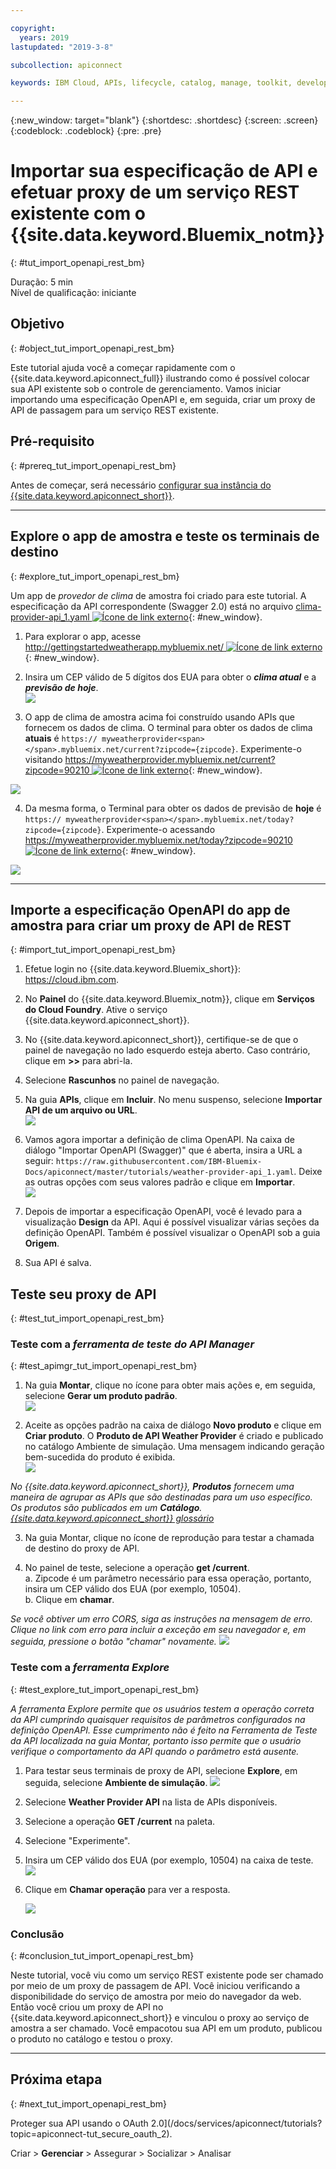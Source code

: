 ```yaml
---

copyright:
  years: 2019
lastupdated: "2019-3-8"

subcollection: apiconnect

keywords: IBM Cloud, APIs, lifecycle, catalog, manage, toolkit, develop, dev portal, tutorial

---
```


{:new_window: target="blank"}
{:shortdesc: .shortdesc}
{:screen: .screen}
{:codeblock: .codeblock}
{:pre: .pre}

# Importar sua especificação de API e efetuar proxy de um serviço REST existente com o {{site.data.keyword.Bluemix_notm}}
{: #tut_import_openapi_rest_bm}

Duração: 5 min  
Nível de qualificação: iniciante  

## Objetivo
{: #object_tut_import_openapi_rest_bm}

Este tutorial ajuda você a começar rapidamente com o {{site.data.keyword.apiconnect_full}} ilustrando como é possível colocar sua API existente sob o controle de gerenciamento. Vamos iniciar importando uma especificação OpenAPI e, em seguida, criar um proxy de API de passagem para um serviço REST existente.

## Pré-requisito
{: #prereq_tut_import_openapi_rest_bm}

Antes de começar, será necessário [configurar sua instância do {{site.data.keyword.apiconnect_short}}](/docs/services/apiconnect/tutorials?topic=apiconnect-tut_prereq_set_up_apic_instance).

---


## Explore o app de amostra e teste os terminais de destino
{: #explore_tut_import_openapi_rest_bm}

Um app de _provedor de clima_ de amostra foi criado para este tutorial. A especificação da API correspondente (Swagger 2.0) está no arquivo [clima-provider-api_1.yaml ![Ícone de link externo](../icons/launch-glyph.svg "Ícone de link externo")](https://raw.githubusercontent.com/IBM-Bluemix-Docs/apiconnect/master/tutorials/weather-provider-api_1.yaml){: #new_window}.

1. Para explorar o app, acesse [http://gettingstartedweatherapp.mybluemix.net/ ![Ícone de link externo](../icons/launch-glyph.svg "Ícone de link externo")](http://gettingstartedweatherapp.mybluemix.net/){: #new_window}.  
2. Insira um CEP válido de 5 dígitos dos EUA para obter o _**clima atual**_ e a _**previsão de hoje**_.  
![](images/explore-weatherapp-1.png)

3. O app de clima de amostra acima foi construído usando APIs que fornecem os dados de clima. O terminal para obter os dados de clima **atuais** é `https:// myweatherprovider<span></span>.mybluemix.net/current?zipcode={zipcode}`. Experimente-o visitando [https://myweatherprovider.mybluemix.net/current?zipcode=90210 ![Ícone de link externo](../icons/launch-glyph.svg "Ícone de link externo")](https://myweatherprovider.mybluemix.net/current?zipcode=90210){: #new_window}.  

  ![](images/explore-weatherapp-2.png)

4. Da mesma forma, o Terminal para obter os dados de previsão de **hoje** é `https:// myweatherprovider<span></span>.mybluemix.net/today?zipcode={zipcode}`. Experimente-o acessando [https://myweatherprovider.mybluemix.net/today?zipcode=90210 ![Ícone de link externo](../icons/launch-glyph.svg "Ícone de link externo")](https://myweatherprovider.mybluemix.net/today?zipcode=90210){: #new_window}.  

  ![](images/explore-weatherapp-3.png)


---

## Importe a especificação OpenAPI do app de amostra para criar um proxy de API de REST
{: #import_tut_import_openapi_rest_bm}

1. Efetue login no {{site.data.keyword.Bluemix_short}}: https://cloud.ibm.com.
2. No **Painel** do {{site.data.keyword.Bluemix_notm}}, clique em **Serviços do Cloud Foundry**. Ative o serviço {{site.data.keyword.apiconnect_short}}. 
3. No {{site.data.keyword.apiconnect_short}}, certifique-se de que o painel de navegação no lado esquerdo esteja aberto. Caso contrário, clique em **>>** para abri-la.  
4. Selecione **Rascunhos** no painel de navegação.   
5. Na guia **APIs**, clique em **Incluir**. No menu suspenso, selecione **Importar API de um arquivo ou URL**.  
     ![](images/import-1.png)

6. Vamos agora importar a definição de clima OpenAPI. Na caixa de diálogo "Importar OpenAPI (Swagger)" que é aberta, insira a URL a seguir: `https://raw.githubusercontent.com/IBM-Bluemix-Docs/apiconnect/master/tutorials/weather-provider-api_1.yaml`. Deixe as outras opções com seus valores padrão e clique em **Importar**.  
    ![](images/import-2.png)  

7. Depois de importar a especificação OpenAPI, você é levado para a visualização **Design** da API. Aqui é possível visualizar várias seções da definição OpenAPI. Também é possível visualizar o OpenAPI sob a guia **Origem**.

8. Sua API é salva. 


## Teste seu proxy de API
{: #test_tut_import_openapi_rest_bm}

### Teste com a _ferramenta de teste do API Manager_
{: #test_apimgr_tut_import_openapi_rest_bm}

1. Na guia **Montar**, clique no ícone para obter mais ações e, em seguida, selecione **Gerar um produto padrão**.  
  ![](images/generate-default-product-3.png)   

2. Aceite as opções padrão na caixa de diálogo **Novo produto** e clique em **Criar produto**. O **Produto de API Weather Provider** é criado e publicado no catálogo Ambiente de simulação. Uma mensagem indicando geração bem-sucedida do produto é exibida.  
  ![](images/generate-default-product-2.png)  


  _No {{site.data.keyword.apiconnect_short}}, **Produtos** fornecem uma maneira de agrupar as APIs que são destinadas para um uso específico. Os produtos são publicados em um **Catálogo**.  [{{site.data.keyword.apiconnect_short}} glossário](../apic_glossary.html)_

3. Na guia Montar, clique no ícone de reprodução para testar a chamada de destino do proxy de API.

4. No painel de teste, selecione a operação **get /current**.  
    a. Zipcode é um parâmetro necessário para essa operação, portanto, insira um CEP válido dos EUA (por exemplo, 10504).  
    b. Clique em **chamar**.  

_Se você obtiver um erro CORS, siga as instruções na mensagem de erro. Clique no link com erro para incluir a exceção em seu navegador e, em seguida, pressione o botão "chamar" novamente._
    ![](images/test-invoke-all.png)


### Teste com a _ferramenta Explore_
{: #test_explore_tut_import_openapi_rest_bm}

_A ferramenta Explore permite que os usuários testem a operação correta da API cumprindo quaisquer requisitos de parâmetros configurados na definição OpenAPI. Esse cumprimento não é feito na Ferramenta de Teste da API localizada na guia Montar, portanto isso permite que o usuário verifique o comportamento da API quando o parâmetro está ausente._

1. Para testar seus terminais de proxy de API, selecione **Explore**, em seguida, selecione **Ambiente de simulação**.
![](images/test-explore-1.png)
2. Selecione **Weather Provider API** na lista de APIs disponíveis.
3. Selecione a operação **GET /current** na paleta.
4. Selecione "Experimente".  
5. Insira um CEP válido dos EUA (por exemplo, 10504) na caixa de teste.
  ![](images/test-explore-2.png)
6. Clique em **Chamar operação** para ver a resposta.

    ![](images/test-explore-3h.png)


### Conclusão
{: #conclusion_tut_import_openapi_rest_bm}

Neste tutorial, você viu como um serviço REST existente pode ser chamado por meio de um proxy de passagem de API. Você iniciou verificando a disponibilidade do serviço de amostra por meio do navegador da web. Então você criou um proxy de API no {{site.data.keyword.apiconnect_short}} e vinculou o proxy ao serviço de amostra a ser chamado. Você empacotou sua API em um produto, publicou o produto no catálogo e testou o proxy.

---

## Próxima etapa
{: #next_tut_import_openapi_rest_bm}

Proteger sua API usando o OAuth 2.0](/docs/services/apiconnect/tutorials?topic=apiconnect-tut_secure_oauth_2).

Criar > **Gerenciar** > Assegurar > Socializar > Analisar

